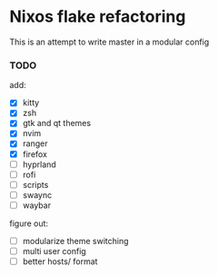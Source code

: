 # Nixos flake refactoring

This is an attempt to write master in a modular config

### TODO

add:

- [x] kitty
- [x] zsh
- [x] gtk and qt themes
- [x] nvim
- [x] ranger
- [x] firefox
- [ ] hyprland
- [ ] rofi
- [ ] scripts
- [ ] swaync
- [ ] waybar

figure out:

- [ ] modularize theme switching
- [ ] multi user config
- [ ] better hosts/ format
